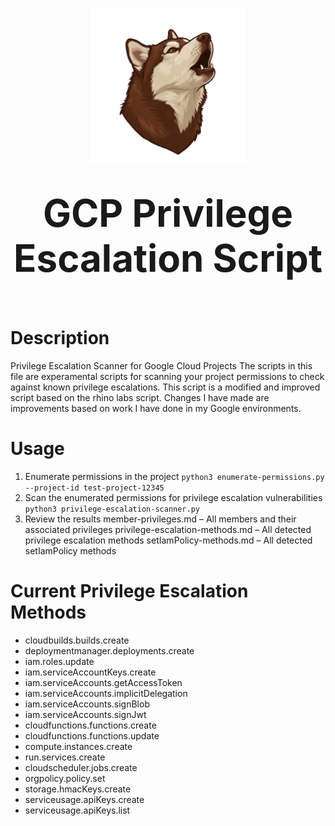 <h1 align="center">
  <img src="./assets/bb-1.png" alt="BBLogo" width="250" /></br></br>
  <strong style="font-size:60px;">GCP Privilege Escalation Script</strong>
</h1></br>

# Description
Privilege Escalation Scanner for Google Cloud Projects
The scripts in this file are experamental scripts for scanning your project permissions to check against known privilege escalations. This script is a modified and improved script based on the rhino labs script. Changes I have made are improvements based on work I have done in my Google environments. 

# Usage
1. Enumerate permissions in the project
`python3 enumerate-permissions.py --project-id test-project-12345`
2. Scan the enumerated permissions for privilege escalation vulnerabilities
`python3 privilege-escalation-scanner.py`
3. Review the results
member-privileges.md – All members and their associated privileges
privilege-escalation-methods.md – All detected privilege escalation methods
setIamPolicy-methods.md – All detected setIamPolicy methods

# Current Privilege Escalation Methods
- cloudbuilds.builds.create
- deploymentmanager.deployments.create
- iam.roles.update
- iam.serviceAccountKeys.create
- iam.serviceAccounts.getAccessToken
- iam.serviceAccounts.implicitDelegation
- iam.serviceAccounts.signBlob
- iam.serviceAccounts.signJwt
- cloudfunctions.functions.create
- cloudfunctions.functions.update
- compute.instances.create
- run.services.create
- cloudscheduler.jobs.create
- orgpolicy.policy.set
- storage.hmacKeys.create
- serviceusage.apiKeys.create
- serviceusage.apiKeys.list